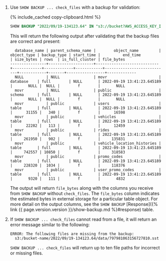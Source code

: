 1. Use `SHOW BACKUP ... check_files` with a backup for validation:

    {% include_cached copy-clipboard.html %}
    ~~~sql
    SHOW BACKUP "2022/09/19-134123.64" IN "s3://bucket?AWS_ACCESS_KEY_ID={Access Key ID}&AWS_SECRET_ACCESS_KEY={Secret Access Key}" WITH check_files;
    ~~~

    This will return the following output after validating that the backup files are correct and present:

    ~~~
      database_name | parent_schema_name |        object_name         | object_type | backup_type | start_time |          end_time          | size_bytes | rows  | is_full_cluster | file_bytes
    ----------------+--------------------+----------------------------+-------------+-------------+------------+----------------------------+------------+-------+-----------------+-------------
      NULL          | NULL               | movr                       | database    | full        | NULL       | 2022-09-19 13:41:23.645189 |       NULL |  NULL |        f        |       NULL
      movr          | NULL               | public                     | schema      | full        | NULL       | 2022-09-19 13:41:23.645189 |       NULL |  NULL |        f        |       NULL
      movr          | public             | users                      | table       | full        | NULL       | 2022-09-19 13:41:23.645189 |      31155 |   340 |        f        |      16598
      movr          | public             | vehicles                   | table       | full        | NULL       | 2022-09-19 13:41:23.645189 |      22282 |   113 |        f        |      12459
      movr          | public             | rides                      | table       | full        | NULL       | 2022-09-19 13:41:23.645189 |     261950 |   902 |        f        |     135831
      movr          | public             | vehicle_location_histories | table       | full        | NULL       | 2022-09-19 13:41:23.645189 |     742557 | 10850 |        f        |     318583
      movr          | public             | promo_codes                | table       | full        | NULL       | 2022-09-19 13:41:23.645189 |     228320 |  1034 |        f        |     118376
      movr          | public             | user_promo_codes           | table       | full        | NULL       | 2022-09-19 13:41:23.645189 |       9320 |   111 |        f        |       4832
    ~~~

    The output will return `file_bytes` along with the columns you receive from `SHOW BACKUP` without `check_files`. The `file_bytes` column indicates the estimated bytes in external storage for a particular table object. For more detail on the output columns, see the `SHOW BACKUP` [Response]({% link {{ page.version.version }}/show-backup.md %}#response) table.

1. If `SHOW BACKUP ... check_files` cannot read from a file, it will return an error message similar to the following: 

    ~~~
    ERROR: The following files are missing from the backup:
      s3:/bucket-name/2022/09/19-134123.64/data/797981063156727810.sst 
    ~~~

    `SHOW BACKUP ... check_files` will return up to ten file paths for incorrect or missing files.